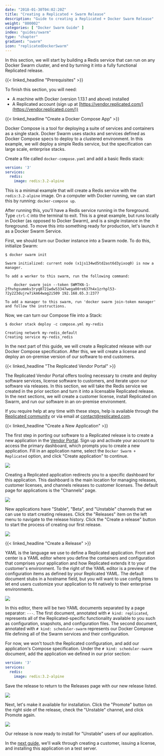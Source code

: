```yaml
---
date: "2018-01-30T04:02:20Z"
title: "Creating a Replicated + Swarm Release"
description: "Guide to creating a Replicated + Docker Swarm Release"
weight: "800002"
categories: [ "Docker Swarm Guide" ]
index: "guides/swarm"
type: "chapter"
gradient: "swarm"
icon: "replicatedDockerSwarm"
---
```


In this section, we will start by building a Redis service that can run on any Docker Swarm cluster, and end by turning it into a fully functional Replicated release.

{{< linked_headline "Prerequisites" >}}

To finish this section, you will need:

* A machine with Docker (version 1.13.1 and above) installed
* A Replicated account (sign up at [https://vendor.replicated.com/](https://vendor.replicated.com/))

{{< linked_headline "Create a Docker Compose App" >}}

Docker Compose is a tool for deploying a suite of services and containers as a single stack. Docker Swarm uses stacks and services defined as Docker Compose specs to deploy to a clustered environment. In this example, we will deploy a simple Redis service, but the specification can large scale, enterprise stacks.

Create a file called `docker-compose.yaml` and add a basic Redis stack:

```yaml
version: '3'
services:
  redis:
    image: redis:3.2-alpine
```

This is a minimal example that will create a Redis service with the `redis:3.2-alpine` image. On a computer with Docker running, we can start this by running: `docker-compose up`.

After running this, you'll have a Redis service running in the foreground. Type `ctrl-C` into the terminal to exit. This is a great example, but runs locally in Docker (as opposed to Docker Swarm), and is a single instance in the foreground. To move this into something ready for production, let's launch it as a Docker Swarm Service.

First, we should turn our Docker instance into a Swarm node. To do this, initialize Swarm:

```shell
$ docker swarm init

Swarm initialized: current node (x1js134wd5td2ast6d3yixoq0) is now a manager.

To add a worker to this swarm, run the following command:

    docker swarm join --token SWMTKN-1-2fhvhgsummkv3ryq0721wdw53347wega00re637h4x1zrhpl53-72y223dujrw7ikm64wag2i509 192.168.65.3:2377

To add a manager to this swarm, run 'docker swarm join-token manager' and follow the instructions.
```

Now, we can turn our Compose file into a Stack:

```shell
$ docker stack deploy -c compose.yml my-redis

Creating network my-redis_default
Creating service my-redis_redis
```

In the next part of this guide, we will create a Replicated release with our Docker Compose specification. After this, we will create a license and deploy an on-premise version of our software to end customers.

{{< linked_headline "The Replicated Vendor Portal" >}}

The Replicated Vendor Portal offers tooling necessary to create and deploy software services, license software to customers, and iterate upon our software via releases. In this section, we will take the Redis service we created in the prior section and turn it into a licensable Replicated release. In the next sections, we will create a customer license, install Replicated on Swarm, and run our software in an on-premise environment.

If you require help at any time with these steps, help is available through the [Replicated community](https://help.replicated.com/community/) or via email at [contact@replicated.com](mailto:contact@replicated.com).

{{< linked_headline "Create a New Application" >}}

The first step in porting our software to a Replicated release is to create a new application in the [Vendor Portal](https://vendor.replicated.com). Sign up and activate your account to access the primary dashboard, which prompts you to create a new application. Fill in an application name, select the `Docker Swarm + Replicated` option, and click "Create application" to continue.

![](/images/guides/swarm/create-app.png)

Creating a Replicated application redirects you to a specific dashboard for this application. This dashboard is the main location for managing releases, customer licenses, and channels  releases to customer licenses. The default page for applications is the "Channels" page.

![](/images/guides/swarm/default-screen.png)

New applications have "Stable", "Beta", and "Unstable" channels that we can use to start creating releases. Click the "Releases" item on the left menu to navigate to the release history. Click the "Create a release" button to start the process of creating our first release.

![](/images/guides/swarm/create-release.png)

{{< linked_headline "Create a Release" >}}

YAML is the language we use to define a Replicated application. Front and center is a YAML editor where you define the containers and configuration that comprises your application and how Replicated extends it to your customer's environment. To the right of the YAML editor is a preview of the configuration items as defined by your Replicated YAML. The default document stubs in a hostname field, but you will want to use config items to let end users customize your application to fit natively to their enterprise environments.

![](/images/guides/swarm/default-yaml.png)

In this editor, there will be two YAML documents separated by a page separator: `---`. The first document, annotated with `# kind: replicated`, represents all of the Replicated-specific functionality available to you such as configuration, snapshots, and configuration files. The second document, annotated with `# kind: scheduler-swarm` represents our Docker Compose file defining all of the Swarm services and their configuration.

For now, we won't touch the Replicated configuration, and add our application's Compose specification. Under the `# kind: scheduler-swarm` document, add the application we defined in our prior section:

```yaml
version: '3'
services:
  redis:
    image: redis:3.2-alpine
```

Save the release to return to the Releases page with our new release listed.

![](/images/guides/swarm/release-list.png)


Next, let's make it available for installation. Click the "Promote" button on the right side of the release, check the "Unstable" channel, and click Promote again.

![](/images/guides/swarm/promote-release.png)

Our release is now ready to install for "Unstable" users of our application.

In the [next guide](../installing), we'll walk through creating a customer, issuing a license, and installing this application on a test server.
